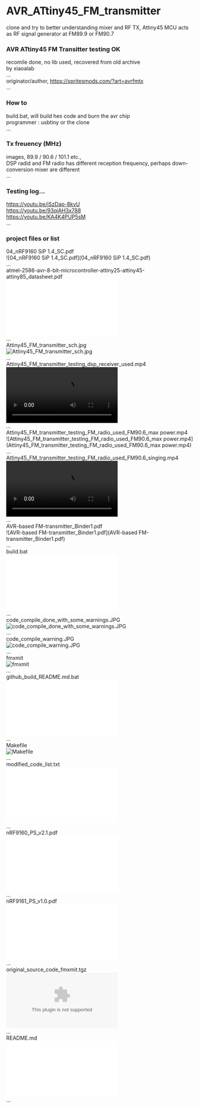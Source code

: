# AVR_ATtiny45_FM_transmitter  
clone and try to better understanding mixer and RF TX, Attiny45 MCU acts as RF signal generator at FM89.9 or FM90.7   
### AVR ATtiny45 FM Transitter testing OK  
recomile done, no lib used, recovered from old archive   
by xiaoalab   
...   
originator/author, https://spritesmods.com/?art=avrfmtx   
...   
### How to   
build.bat, will build hex code and burn the avr chip   
programmer : usbtiny or the clone   
...   
### Tx freuency (MHz)   
images, 89.9 / 90.6 / 101.1 etc.,  
DSP radid and FM radio has different reception frequency, perhaps down-conversion mixer are different   
...   
### Testing log...   
https://youtu.be/jSzDap-8kvU   
https://youtu.be/93qiAH3x788  
https://youtu.be/KA4K4PUP5sM  
...   
### project files or list   
04_nRF9160 SiP 1.4_SC.pdf  
![04_nRF9160 SiP 1.4_SC.pdf](04_nRF9160 SiP 1.4_SC.pdf)  
...  
atmel-2586-avr-8-bit-microcontroller-attiny25-attiny45-attiny85_datasheet.pdf  
![atmel-2586-avr-8-bit-microcontroller-attiny25-attiny45-attiny85_datasheet.pdf](atmel-2586-avr-8-bit-microcontroller-attiny25-attiny45-attiny85_datasheet.pdf)  
...  
Attiny45_FM_transmitter_sch.jpg  
![Attiny45_FM_transmitter_sch.jpg](Attiny45_FM_transmitter_sch.jpg)  
...  
Attiny45_FM_transmitter_testing_dsp_receiver_used.mp4  
![Attiny45_FM_transmitter_testing_dsp_receiver_used.mp4](Attiny45_FM_transmitter_testing_dsp_receiver_used.mp4)  
...  
Attiny45_FM_transmitter_testing_FM_radio_used_FM90.6_max power.mp4  
![Attiny45_FM_transmitter_testing_FM_radio_used_FM90.6_max power.mp4](Attiny45_FM_transmitter_testing_FM_radio_used_FM90.6_max power.mp4)  
...  
Attiny45_FM_transmitter_testing_FM_radio_used_FM90.6_singing.mp4  
![Attiny45_FM_transmitter_testing_FM_radio_used_FM90.6_singing.mp4](Attiny45_FM_transmitter_testing_FM_radio_used_FM90.6_singing.mp4)  
...  
AVR-based FM-transmitter_Binder1.pdf  
![AVR-based FM-transmitter_Binder1.pdf](AVR-based FM-transmitter_Binder1.pdf)  
...  
build.bat  
![build.bat](build.bat)  
...  
code_compile_done_with_some_warnings.JPG  
![code_compile_done_with_some_warnings.JPG](code_compile_done_with_some_warnings.JPG)  
...  
code_compile_warning.JPG  
![code_compile_warning.JPG](code_compile_warning.JPG)  
...  
fmxmit  
![fmxmit](fmxmit)  
...  
github_build_README.md.bat  
![github_build_README.md.bat](github_build_README.md.bat)  
...  
Makefile  
![Makefile](Makefile)  
...  
modified_code_list.txt  
![modified_code_list.txt](modified_code_list.txt)  
...  
nRF9160_PS_v2.1.pdf  
![nRF9160_PS_v2.1.pdf](nRF9160_PS_v2.1.pdf)  
...  
nRF9161_PS_v1.0.pdf  
![nRF9161_PS_v1.0.pdf](nRF9161_PS_v1.0.pdf)  
...  
original_source_code_fmxmit.tgz  
![original_source_code_fmxmit.tgz](original_source_code_fmxmit.tgz)  
...  
README.md  
![README.md](README.md)  
...  
